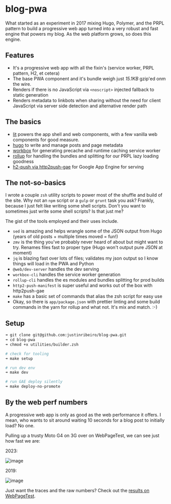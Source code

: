 # blog-pwa

What started as an experiment in 2017 mixing Hugo, Polymer, and the PRPL pattern to build a progressive web app turned into a very robust and fast engine that powers my blog. As the web platform grows, so does this engine.

## Features

* It's a progressive web app with all the fixin's (service worker, PRPL pattern, H2, et cetera)
* The base PWA component and it's bundle weigh just *15.1KB* gzip'ed onm the wire.
* Renders if there is no JavaScript via `<noscript>` injected fallback to static generation
* Renders metadata to linkbots when sharing without the need for client JavaScript via server side detection and alternative render path

## The basics

* [lit](https://lit.dev/) powers the app shell and web components, with a few vanilla web components for good measure.
* [hugo](https://gohugo.io/) to write and manage posts and page metadata
* [workbox](https://developers.google.com/web/tools/workbox/) for generating precache and runtime caching service worker
* [rollup](https://rollupjs.org) for handling the bundles and splitting for our PRPL lazy loading goodness
* [h2-push via http2push-gae](https://github.com/GoogleChrome/http2push-gae) for Google App Engine for serving

## The not-so-basics

I wrote a couple `zsh` utility scripts to power most of the shuffle and build of the site. Why not an `npm` script or a `gulp` or `grunt` task you ask? Frankly, because I just felt like writing some shell scripts. Don't you want to sometimes just write some shell scripts? Is that just me?

The gist of the tools employed and their uses include.

* `sed` is amazing and helps wrangle some of the JSON output from Hugo (years of old posts + multiple times moved = fun!)
* `zmv` is the thing you've probably never heard of about but might want to try. Renames files fast to proper type (Hugo won't output pure JSON at moment)
* `jq` is blazing fast over lots of files; validates my json output so I know things will load in the PWA and Python
* `@web/dev-server` handles the dev serving
* `workbox-cli` handles the service worker generation
* `rollup-cli` handles the es modules and bundles splitting for prod builds
* `http2-push-manifest` is super useful and works out of the box with http2push-gae
* `make` has a basic set of commands that alias the zsh script for easy use
* Okay, so there is `app/package.json` with prettier linting and some build commands in the yarn for rollup and what not. It's mix and match. :-)

## Setup

```bash
➜ git clone git@github.com:justinribeiro/blog-pwa.git
➜ cd blog-pwa
➜ chmod +x utilities/builder.zsh

# check for tooling
➜ make setup

# run dev env
➜ make dev

# run GAE deploy silently
➜ make deploy-no-promote
```

## By the web perf numbers

A progressive web app is only as good as the web performance it offers. I mean, who wants to sit around waiting 10 seconds for a blog post to initially load? No one.

Pulling up a trusty Moto G4 on 3G over on WebPageTest, we can see just how fast we are:

2023:

![image](https://github.com/justinribeiro/blog-pwa/assets/643503/86c59596-c432-4eec-bb9d-86a850e097a7)

2019:

![image](https://user-images.githubusercontent.com/643503/73583203-bd71b780-4445-11ea-9f2a-4a3261da0346.png)

Just want the traces and the raw numbers? Check out the [results on WebPageTest](https://www.webpagetest.org/result/200131_XN_c40dba83cf1a2d53e7121d356bad1e32/).
